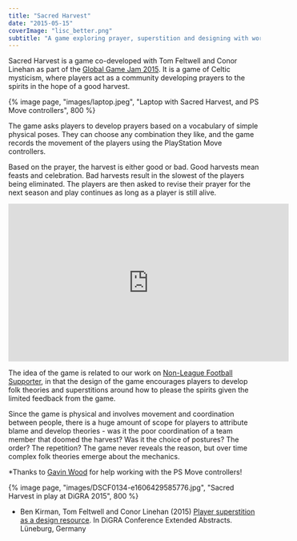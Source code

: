 ```yaml
---
title: "Sacred Harvest"
date: "2015-05-15"
coverImage: "lisc_better.png"
subtitle: "A game exploring prayer, superstition and designing with worship"
---
```


Sacred Harvest is a game co-developed with Tom Feltwell and Conor Linehan as part of the [Global Game Jam 2015](http://globalgamejam.org/2015/games/sacred-harvest). It is a game of Celtic mysticism, where players act as a community developing prayers to the spirits in the hope of a good harvest.

{% image page, "images/laptop.jpeg", "Laptop with Sacred Harvest, and PS Move controllers", 800 %}

The game asks players to develop prayers based on a vocabulary of simple physical poses. They can choose any combination they like, and the game records the movement of the players using the PlayStation Move controllers.

Based on the prayer, the harvest is either good or bad. Good harvests mean feasts and celebration. Bad harvests result in the slowest of the players being eliminated. The players are then asked to revise their prayer for the next season and play continues as long as a player is still alive.

<iframe src="https://www.youtube.com/embed/0bRrhUd1eAE" width="560" height="315" frameborder="0" allowfullscreen="allowfullscreen"></iframe>

The idea of the game is related to our work on [Non-League Football Supporter](/projects/non-league-football-supporter/), in that the design of the game encourages players to develop folk theories and superstitions around how to please the spirits given the limited feedback from the game.

Since the game is physical and involves movement and coordination between people, there is a huge amount of scope for players to attribute blame and develop theories - was it the poor coordination of a team member that doomed the harvest? Was it the choice of postures? The order? The repetition? The game never reveals the reason, but over time complex folk theories emerge about the mechanics.

\*Thanks to [Gavin Wood](http://www.baawolf.com/) for help working with the PS Move controllers!

{% image page, "images/DSCF0134-e1606429585776.jpg", "Sacred Harvest in play at DiGRA 2015", 800 %}

* Ben Kirman, Tom Feltwell and Conor Linehan (2015) [Player superstition as a design resource](/papers/Kirman2015Superstition.pdf). In DiGRA Conference Extended Abstracts. Lüneburg, Germany

